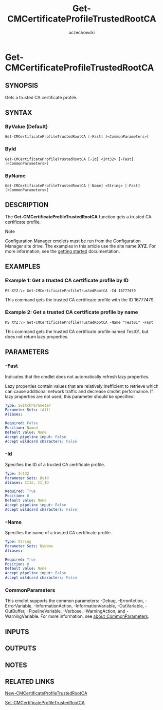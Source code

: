 ﻿---
author: aczechowski
description: Gets a trusted CA certificate profile.
external help file: AdminUI.PS.Dcm-help.xml
manager: dougeby
Module Name: ConfigurationManager
ms.author: aaroncz
ms.date: 05/02/2019
ms.prod: configuration-manager
ms.technology: configmgr-other
ms.topic: conceptual
schema: 2.0.0
title: Get-CMCertificateProfileTrustedRootCA
titleSuffix: Configuration Manager
---

# Get-CMCertificateProfileTrustedRootCA

## SYNOPSIS
Gets a trusted CA certificate profile.

## SYNTAX

### ByValue (Default)
```
Get-CMCertificateProfileTrustedRootCA [-Fast] [<CommonParameters>]
```

### ById
```
Get-CMCertificateProfileTrustedRootCA [-Id] <Int32> [-Fast] [<CommonParameters>]
```

### ByName
```
Get-CMCertificateProfileTrustedRootCA [-Name] <String> [-Fast] [<CommonParameters>]
```

## DESCRIPTION
The **Get-CMCertificateProfileTrustedRootCA** function gets a trusted CA certificate profile.

> [!NOTE]
> Configuration Manager cmdlets must be run from the Configuration Manager site drive.
> The examples in this article use the site name **XYZ**. For more information, see the
> [getting started](/powershell/sccm/overview) documentation.

## EXAMPLES

### Example 1: Get a trusted CA certificate profile by ID
```
PS XYZ:\> Get-CMCertificateProfileTrustedRootCA -Id 16777479
```

This command gets the trusted CA certificate profile with the ID 16777479.

### Example 2: Get a trusted CA certificate profile by name
```
PS XYZ:\> Get-CMCertificateProfileTrustedRootCA -Name "Test01" -Fast
```

This command gets the trusted CA certificate profile named Test01, but does not return lazy properties.

## PARAMETERS

### -Fast
Indicates that the cmdlet does not automatically refresh lazy properties.

Lazy properties contain values that are relatively inefficient to retrieve which can cause additional network traffic and decrease cmdlet performance.
If lazy properties are not used, this parameter should be specified.

```yaml
Type: SwitchParameter
Parameter Sets: (All)
Aliases:

Required: False
Position: Named
Default value: None
Accept pipeline input: False
Accept wildcard characters: False
```

### -Id
Specifies the ID of a trusted CA certificate profile.

```yaml
Type: Int32
Parameter Sets: ById
Aliases: CIId, CI_ID

Required: True
Position: 0
Default value: None
Accept pipeline input: False
Accept wildcard characters: False
```

### -Name
Specifies the name of a trusted CA certificate profile.

```yaml
Type: String
Parameter Sets: ByName
Aliases:

Required: True
Position: 0
Default value: None
Accept pipeline input: False
Accept wildcard characters: False
```

### CommonParameters
This cmdlet supports the common parameters: -Debug, -ErrorAction, -ErrorVariable, -InformationAction, -InformationVariable, -OutVariable, -OutBuffer, -PipelineVariable, -Verbose, -WarningAction, and -WarningVariable. For more information, see [about_CommonParameters](https://go.microsoft.com/fwlink/?LinkID=113216).

## INPUTS

## OUTPUTS

## NOTES

## RELATED LINKS

[New-CMCertificateProfileTrustedRootCA](New-CMCertificateProfileTrustedRootCA.md)

[Set-CMCertificateProfileTrustedRootCA](Set-CMCertificateProfileTrustedRootCA.md)


